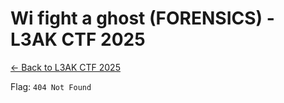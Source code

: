 # Wi fight a ghost (FORENSICS) - L3AK CTF 2025

[← Back to L3AK CTF 2025](ctf-l3ak-2025.md)



Flag: `404 Not Found`
